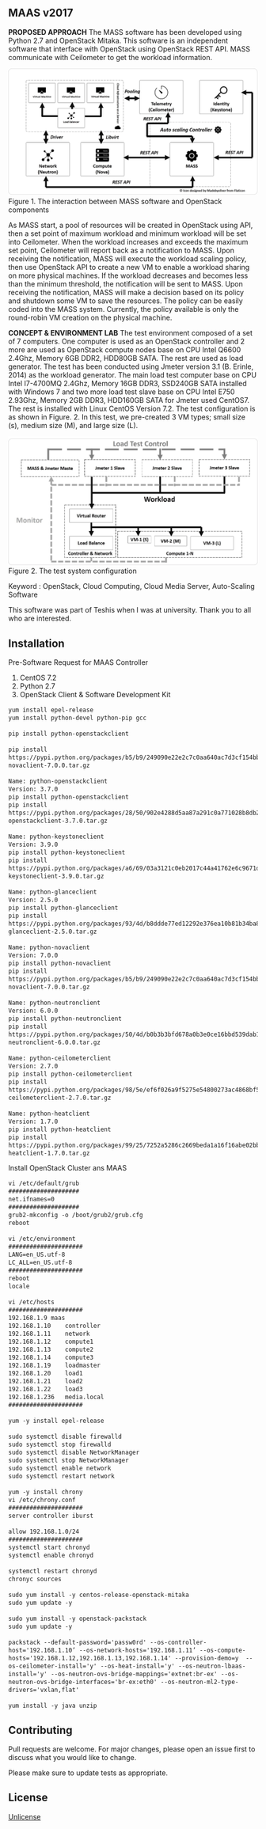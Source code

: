 ## MAAS v2017
**PROPOSED APPROACH**
The MASS software has been developed using Python 2.7 and OpenStack Mitaka. This software is an independent software that interface with OpenStack using OpenStack REST API. MASS communicate with Ceilometer to get the workload information. 

![](images/f1_pic.jpg)
Figure 1. The interaction between MASS software and OpenStack components

As MASS start, a pool of resources will be created in OpenStack using API, then a set point of maximum workload and minimum workload will be set into Ceilometer. When the workload increases and exceeds the maximum set point, Ceilometer will report back as a notification to MASS. Upon receiving the notification, MASS will execute the workload scaling policy, then use OpenStack API to create a new VM to enable a workload sharing on more physical machines.  If the workload decreases and becomes less than the minimum threshold, the notification will be sent to MASS. Upon receiving the notification, MASS will make a decision based on its policy and shutdown some VM to save the resources. The policy can be easily coded into the MASS system. Currently, the policy available is only the round-robin VM creation on the physical machine. 

**CONCEPT & ENVIRONMENT LAB**
The test environment composed of a set of 7 computers.  One computer is used as an OpenStack controller and 2 more are used as OpenStack compute nodes base on CPU Intel Q6600 2.4Ghz, Memory 6GB DDR2, HDD80GB SATA.  The rest are used as load generator. The test has been conducted using Jmeter version 3.1 (B. Erinle, 2014) as the workload generator. The main load test computer base on CPU Intel I7-4700MQ 2.4Ghz, Memory 16GB DDR3, SSD240GB SATA installed with Windows 7 and two more load test slave base on CPU Intel E750 2.93Ghz, Memory 2GB DDR3, HDD160GB SATA for Jmeter used CentOS7.  The rest is installed with Linux CentOS Version 7.2. The test configuration is as shown in Figure. 2. In this test, we pre-created 3 VM types; small size (s), medium size (M), and large size (L). 

![](images/f2_pic.jpg)
Figure 2. The test system configuration

Keyword : OpenStack, Cloud Computing, Cloud Media Server, Auto-Scaling Software

This software was part of Teshis when I was at university. Thank you to all who are interested.

## Installation
Pre-Software Request for MAAS Controller 

1. CentOS 7.2
2. Python 2.7
3. OpenStack Client & Software Development Kit

```
yum install epel-release
yum install python-devel python-pip gcc

pip install python-openstackclient

pip install https://pypi.python.org/packages/b5/b9/249090e22e2c7c0aa640ac7d3cf154bbdd868b586939e1e7de520cff35cd/python-novaclient-7.0.0.tar.gz

Name: python-openstackclient
Version: 3.7.0
pip install python-openstackclient
pip install https://pypi.python.org/packages/28/50/902e4288d5aa87a291c0a771028b8db26e5c967fb1471022ef8e660562f8/python-openstackclient-3.7.0.tar.gz

Name: python-keystoneclient
Version: 3.9.0
pip install python-keystoneclient
pip install https://pypi.python.org/packages/a6/69/03a3121c0eb2017c44a41762e6c9671dc49006598f9502614f26563a158e/python-keystoneclient-3.9.0.tar.gz

Name: python-glanceclient
Version: 2.5.0
pip install python-glanceclient
pip install https://pypi.python.org/packages/93/4d/b8ddde77ed12292e376ea10b81b34ba87152b617416d028888de02022717/python-glanceclient-2.5.0.tar.gz

Name: python-novaclient
Version: 7.0.0
pip install python-novaclient
pip install https://pypi.python.org/packages/b5/b9/249090e22e2c7c0aa640ac7d3cf154bbdd868b586939e1e7de520cff35cd/python-novaclient-7.0.0.tar.gz

Name: python-neutronclient
Version: 6.0.0
pip install python-neutronclient
pip install https://pypi.python.org/packages/50/4d/b0b3b3bfd678a0b3e0ce16bbd539dab1e7718f98d53787efbd41083828fb/python-neutronclient-6.0.0.tar.gz

Name: python-ceilometerclient
Version: 2.7.0
pip install python-ceilometerclient
pip install https://pypi.python.org/packages/98/5e/ef6f026a9f5275e54800273ac4868bf50ab4c6b1cab299f2249f7978bd29/python-ceilometerclient-2.7.0.tar.gz

Name: python-heatclient
Version: 1.7.0
pip install python-heatclient
pip install https://pypi.python.org/packages/99/25/7252a5286c2669beda1a16f16abe02bbb31ee9e54de4c36ed79a75b5ae76/python-heatclient-1.7.0.tar.gz
```

Install OpenStack Cluster ans MAAS
```
vi /etc/default/grub
####################
net.ifnames=0
####################
grub2-mkconfig -o /boot/grub2/grub.cfg
reboot

vi /etc/environment
#####################
LANG=en_US.utf-8
LC_ALL=en_US.utf-8
#####################
reboot
locale

vi /etc/hosts
#####################
192.168.1.9	maas
192.168.1.10    controller
192.168.1.11	network
192.168.1.12    compute1
192.168.1.13    compute2
192.168.1.14	compute3
192.168.1.19	loadmaster
192.168.1.20    load1
192.168.1.21    load2
192.168.1.22    load3
192.168.1.236   media.local
#####################

yum -y install epel-release

sudo systemctl disable firewalld
sudo systemctl stop firewalld
sudo systemctl disable NetworkManager
sudo systemctl stop NetworkManager
sudo systemctl enable network
sudo systemctl restart network

yum -y install chrony
vi /etc/chrony.conf
#####################
server controller iburst

allow 192.168.1.0/24
#####################
systemctl start chronyd
systemctl enable chronyd

systemctl restart chronyd
chronyc sources

sudo yum install -y centos-release-openstack-mitaka
sudo yum update -y

sudo yum install -y openstack-packstack
sudo yum update -y

packstack --default-password='passw0rd' --os-controller-host='192.168.1.10’ --os-network-hosts='192.168.1.11’ --os-compute-hosts='192.168.1.12,192.168.1.13,192.168.1.14' --provision-demo=y  --os-ceilometer-install='y' --os-heat-install='y' --os-neutron-lbaas-install='y' --os-neutron-ovs-bridge-mappings='extnet:br-ex' --os-neutron-ovs-bridge-interfaces='br-ex:eth0' --os-neutron-ml2-type-drivers='vxlan,flat'

yum install -y java unzip
```

## Contributing
Pull requests are welcome. For major changes, please open an issue first to discuss what you would like to change.

Please make sure to update tests as appropriate.

## License
[Unlicense](https://unlicense.org)
